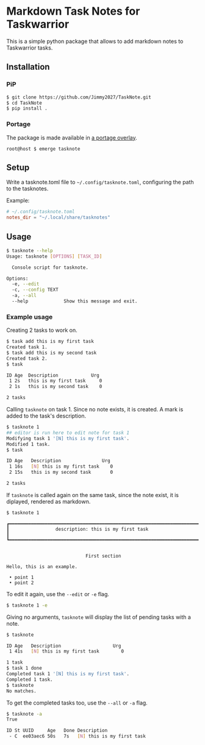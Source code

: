 # Markdown Task Notes for Taskwarrior

This is a simple python package that allows to add markdown notes to Taskwarrior tasks.

## Installation

### PiP

```bash
$ git clone https://github.com/Jimmy2027/TaskNote.git
$ cd TaskNote
$ pip install .
```

### Portage

The package is made available in [a portage overlay](https://github.com/Jimmy2027/overlay).

```shell
root@host $ emerge tasknote
```

## Setup

Write a tasknote.toml file to `~/.config/tasknote.toml`, configuring the path to the tasknotes.

Example:

```toml
# ~/.config/tasknote.toml
notes_dir = "~/.local/share/tasknotes"
```

## Usage

```bash
$ tasknote --help
Usage: tasknote [OPTIONS] [TASK_ID]

  Console script for tasknote.

Options:
  -e, --edit
  -c, --config TEXT
  -a, --all
  --help             Show this message and exit.
```

### Example usage

Creating 2 tasks to work on.

```bash
$ task add this is my first task
Created task 1.
$ task add this is my second task
Created task 2.
$ task

ID Age  Description            Urg 
 1 2s   this is my first task     0
 2 1s   this is my second task    0

2 tasks
```

Calling `tasknote` on task 1. Since no note exists, it is created. A mark is added to the task's description.

```bash
$ tasknote 1
## editor is run here to edit note for task 1
Modifying task 1 '[N] this is my first task'.
Modified 1 task.
$ task

ID Age   Description               Urg 
 1 16s   [N] this is my first task    0
 2 15s   this is my second task       0

2 tasks
```

If `tasknote` is called again on the same task, since the note exist, it is diplayed, rendered as markdown.

```bash
$ tasknote 1
```
```
┏━━━━━━━━━━━━━━━━━━━━━━━━━━━━━━━━━━━━━━━━━━━━━━━━━━━━━━━━━━━━━━━━━━━━━━┓
┃                 description: this is my first task                   ┃
┗━━━━━━━━━━━━━━━━━━━━━━━━━━━━━━━━━━━━━━━━━━━━━━━━━━━━━━━━━━━━━━━━━━━━━━┛


                             First section                              

Hello, this is an example.                                              

 • point 1                                                              
 • point 2      
```

To edit it again, use the ```--edit``` or ```-e``` flag.

```bash
$ tasknote 1 -e
```

Giving no arguments, `tasknote` will display the list of pending tasks with a note.

```bash
$ tasknote

ID Age   Description                   Urg 
 1 41s   [N] this is my first task        0

1 task
$ task 1 done
Completed task 1 '[N] this is my first task'.
Completed 1 task.
$ tasknote
No matches.
```

To get the completed tasks too, use the ```--all``` or ```-a``` flag.

```bash
$ tasknote -a
True

ID St UUID     Age   Done Description              
 - C  ee03aec6 50s   7s   [N] this is my first task
```
